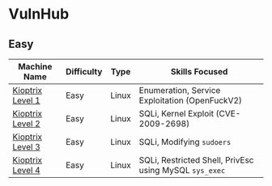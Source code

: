# VulnHub

## Easy

| Machine Name                                                | Difficulty | Type  | Skills Focused                                         |
| ----------------------------------------------------------- | ---------- | ----- | ------------------------------------------------------ |
| [Kioptrix Level 1](./Easy/kioptrixLevel1/kioptrixlevel1.md) | Easy       | Linux | Enumeration, Service Exploitation (OpenFuckV2)         |
| [Kioptrix Level 2](./Easy/kioptrixLevel2/kioptrixlevel2.md) | Easy       | Linux | SQLi, Kernel Exploit (CVE-2009-2698)                   |
| [Kioptrix Level 3](./Easy/kioptrixLevel3/kioptrixlevel3.md) | Easy       | Linux | SQLi, Modifying `sudoers`                              |
| [Kioptrix Level 4](./Easy/kioptrixLevel4/kioptrixlevel4.md) | Easy       | Linux | SQLi, Restricted Shell, PrivEsc using MySQL `sys_exec` |

